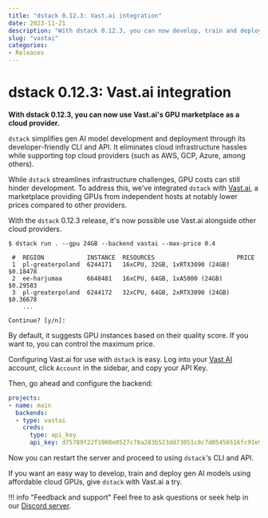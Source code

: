 ```yaml
---
title: "dstack 0.12.3: Vast.ai integration"
date: 2023-11-21
description: "With dstack 0.12.3, you can now develop, train and deploy gen AI models using affordable cloud GPUs."
slug: "vastai"
categories:
- Releases
---
```


# dstack 0.12.3: Vast.ai integration

__With dstack 0.12.3, you can now use Vast.ai's GPU marketplace as a cloud provider.__

`dstack` simplifies gen AI model development and deployment through its developer-friendly CLI and API. 
It eliminates cloud infrastructure hassles while supporting top cloud providers (such as AWS, GCP,
Azure, among others).

While `dstack` streamlines infrastructure challenges, GPU costs can still hinder development. To address this, 
we've integrated `dstack` with [Vast.ai](https://vast.ai/), a marketplace providing GPUs from independent hosts at 
notably lower prices compared to other providers.

<!-- more -->

With the `dstack` 0.12.3 release, it's now possible use Vast.ai alongside other cloud providers.

<div class="termy">

```shell
$ dstack run . --gpu 24GB --backend vastai --max-price 0.4

 #  REGION            INSTANCE  RESOURCES                       PRICE
 1  pl-greaterpoland  6244171   16xCPU, 32GB, 1xRTX3090 (24GB)  $0.18478
 2  ee-harjumaa       6648481   16xCPU, 64GB, 1xA5000 (24GB)    $0.29583
 3  pl-greaterpoland  6244172   32xCPU, 64GB, 2xRTX3090 (24GB)  $0.36678
    ...

Continue? [y/n]:
```

</div>

By default, it suggests GPU instances based on their quality score. If you want to, you can control the maximum price.

Configuring Vast.ai for use with `dstack` is easy. Log into your [Vast AI](https://cloud.vast.ai/) account, click `Account` in the sidebar,
and copy your API Key.

Then, go ahead and configure the backend:

<div editor-title="~/.dstack/server/config.yml">

```yaml
projects:
- name: main
  backends:
  - type: vastai
    creds:
      type: api_key
      api_key: d75789f22f1908e0527c78a283b523dd73051c8c7d05456516fc91e9d4efd8c5
```

</div>

Now you can restart the server and proceed to using `dstack`'s CLI and API.

If you want an easy way to 
develop, train and deploy gen AI models using affordable cloud GPUs, 
give `dstack` with Vast.ai a try.

!!! info "Feedback and support"
    Feel free to ask questions or seek help in our 
    [Discord server](https://discord.gg/u8SmfwPpMd).